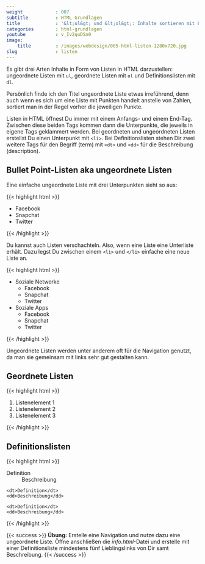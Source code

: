 ```yaml
---
weight            : 007
subtitle          : HTML Grundlagen
title             : '&lt;ul&gt; und &lt;ol&gt;: Inhalte sortieren mit Listen'
categories        : html-grundlagen
youtube           : v_Iv2quDSn0
image:
    title         : /images/webdesign/005-html-listen-1280x720.jpg
slug              : listen
---
```

Es gibt drei Arten Inhalte in Form von Listen in HTML darzustellen: ungeordnete Listen mit `ul`, geordnete Listen mit `ol` und Definitionslisten mit `dl`.
<!-- readmore -->

Persönlich finde ich den Titel ungeordnete Liste etwas irreführend, denn auch wenn es sich um eine Liste mit Punkten handelt anstelle von Zahlen, sortiert man in der Regel vorher die jeweiligen Punkte.

Listen in HTML öffnest Du immer mit einem Anfangs- und einem End-Tag. Zwischen diese beiden Tags kommen dann die Unterpunkte, die jeweils in eigene Tags geklammert werden. Bei geordneten und ungeordneten Listen erstellst Du einen Unterpunkt mit `<li>`. Bei Definitionslisten stehen Dir zwei weitere Tags für den Begriff (term) mit `<dt>` und `<dd>` für die Beschreibung (description).

## Bullet Point-Listen aka ungeordnete Listen

Eine einfache ungeordnete Liste mit drei Unterpunkten sieht so aus:

{{< highlight html >}}
<ul>
  <li>Facebook</li>
  <li>Snapchat</li>
  <li>Twitter</li>
</ul>
{{< /highlight >}}

Du kannst auch Listen verschachteln. Also, wenn eine Liste eine Unterliste erhält. Dazu legst Du zwischen einem `<li>` und `</li>` einfache eine neue Liste an.

{{< highlight html >}}
<ul>
  <li>Soziale Netwerke
    <ul>
      <li>Facebook</li>
      <li>Snapchat</li>
      <li>Twitter</li>
    </ul>
  </li>
  <li>Soziale Apps
    <ul>
      <li>Facebook</li>
      <li>Snapchat</li>
      <li>Twitter</li>
    </ul>
  </li>
</ul>
{{< /highlight >}}

Ungeordnete Listen werden unter anderem oft für die Navigation genutzt, da man sie gemeinsam mit links sehr gut gestalten kann.

## Geordnete Listen

{{< highlight html >}}
<ol>
    <li>Listenelement 1</li>
    <li>Listenelement 2</li>
    <li>Listenelement 3</li>
</ol>
{{< /highlight >}}


## Definitionslisten

{{< highlight html >}}
<dl>
    <dt>Definition</dt>
    <dd>Beschreibung</dd>

    <dt>Definition</dt>
    <dd>Beschreibung</dd>

    <dt>Definition</dt>
    <dd>Beschreibung</dd>
</dl>
{{< /highlight >}}


{{< success >}}
**Übung:** Erstelle eine Navigation und nutze dazu eine ungeordnete Liste. Öffne anschließen die *info.html*-Datei und erstelle mit einer Definitionsliste mindestens fünf Lieblingslinks von Dir samt Beschreibung.
{{< /success >}}
